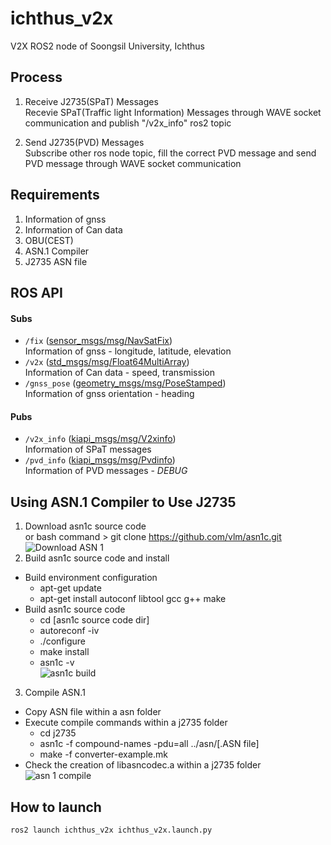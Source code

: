 # ichthus_v2x

V2X ROS2 node of Soongsil University, Ichthus


## Process
 1. Receive J2735(SPaT) Messages  
 Recevie SPaT(Traffic light Information) Messages through WAVE socket communication and publish "/v2x_info" ros2 topic  
 
 2. Send J2735(PVD) Messages  
 Subscribe other ros node topic, fill the correct PVD message and send PVD message through WAVE socket communication  

## Requirements
 1. Information of gnss
 2. Information of Can data
 3. OBU(CEST)
 4. ASN.1 Compiler
 5. J2735 ASN file
 
## ROS API
#### Subs
* ```/fix``` ([sensor_msgs/msg/NavSatFix](http://docs.ros.org/en/lunar/api/sensor_msgs/html/msg/NavSatFix.html))  
  Information of gnss - longitude, latitude, elevation
* ```/v2x``` ([std_msgs/msg/Float64MultiArray](http://docs.ros.org/en/noetic/api/std_msgs/html/msg/Float64MultiArray.html))  
  Information of Can data - speed, transmission
* ```/gnss_pose``` ([geometry_msgs/msg/PoseStamped](http://docs.ros.org/en/lunar/api/geometry_msgs/html/msg/PoseStamped.html))  
  Information of gnss orientation - heading  

#### Pubs
* ```/v2x_info``` ([kiapi_msgs/msg/V2xinfo](https://github.com/simfrog/2022-kiapi_msgs/blob/main/msg/V2xinfo.msg))  
  Information of SPaT messages  
* ```/pvd_info``` ([kiapi_msgs/msg/Pvdinfo](https://github.com/simfrog/2022-kiapi_msgs/blob/main/msg/Pvdinfo.msg))  
  Information of PVD messages -  *DEBUG*

## Using ASN.1 Compiler to Use J2735
 1. Download asn1c source code  
 or bash command > git clone https://github.com/vlm/asn1c.git
 ![Download ASN 1](https://user-images.githubusercontent.com/31130917/174310844-a9cc2179-e125-4987-be76-0ef77ea3f434.png)  
 2. Build asn1c source code and install  
 * Build environment configuration  
   * apt-get update
   * apt-get install autoconf libtool gcc g++ make
 * Build asn1c source code
   * cd [asn1c source code dir]
   * autoreconf -iv
   * ./configure
   * make install
   * asn1c -v  
![asn1c build](https://user-images.githubusercontent.com/31130917/174312820-2e08fbed-9de5-4a1a-9e4f-58cc92b611b6.png)  
 3. Compile ASN.1  
 * Copy ASN file within a asn folder
 * Execute compile commands within a j2735 folder
   * cd j2735
   * asn1c -f compound-names -pdu=all ../asn/[.ASN file]
   * make -f converter-example.mk
 * Check the creation of libasncodec.a within a j2735 folder  
![asn 1 compile](https://user-images.githubusercontent.com/31130917/174422636-c1b9bc90-a9aa-4896-9ec5-24baf529dd12.png)  

## How to launch
```ros2 launch ichthus_v2x ichthus_v2x.launch.py```
